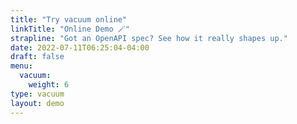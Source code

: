 ```yaml
---
title: "Try vacuum online"
linkTitle: "Online Demo 🪄"
strapline: "Got an OpenAPI spec? See how it really shapes up."
date: 2022-07-11T06:25:04-04:00
draft: false
menu:
  vacuum:
    weight: 6
type: vacuum
layout: demo
---
```





